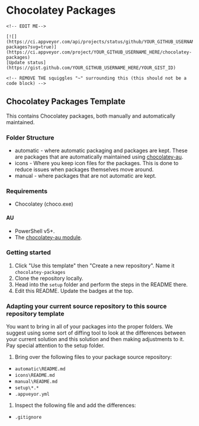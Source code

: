 # Chocolatey Packages

~~~
<!-- EDIT ME-->

[![](https://ci.appveyor.com/api/projects/status/github/YOUR_GITHUB_USERNAME_HERE/chocolatey-packages?svg=true)](https://ci.appveyor.com/project/YOUR_GITHUB_USERNAME_HERE/chocolatey-packages)
[Update status](https://gist.github.com/YOUR_GITHUB_USERNAME_HERE/YOUR_GIST_ID)

<!-- REMOVE THE squiggles "~" surrounding this (this should not be a code block) -->
~~~

## Chocolatey Packages Template

This contains Chocolatey packages, both manually and automatically maintained.

### Folder Structure

* automatic - where automatic packaging and packages are kept. These are packages that are automatically maintained using [chocolatey-au](https://github.com/chocolatey-community/chocolatey-au).
* icons - Where you keep icon files for the packages. This is done to reduce issues when packages themselves move around.
* manual - where packages that are not automatic are kept.

### Requirements

* Chocolatey (choco.exe)

#### AU

* PowerShell v5+.
* The [chocolatey-au module](https://github.com/chocolatey-community/chocolatey-au).

### Getting started

1. Click "Use this template" then "Create a new repository". Name it `chocolatey-packages`
1. Clone the repository locally.
1. Head into the `setup` folder and perform the steps in the README there.
1. Edit this README. Update the badges at the top.

### Adapting your current source repository to this source repository template

You want to bring in all of your packages into the proper folders. We suggest using some sort of diffing tool to look at the differences between your current solution and this solution and then making adjustments to it. Pay special attention to the setup folder.

1. Bring over the following files to your package source repository:
 * `automatic\README.md`
 * `icons\README.md`
 * `manual\README.md`
 * `setup\*.*`
 * `.appveyor.yml`
1. Inspect the following file and add the differences:
 * `.gitignore`

